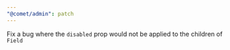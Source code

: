 ```yaml
---
"@comet/admin": patch
---
```


Fix a bug where the `disabled` prop would not be applied to the children of `Field`
